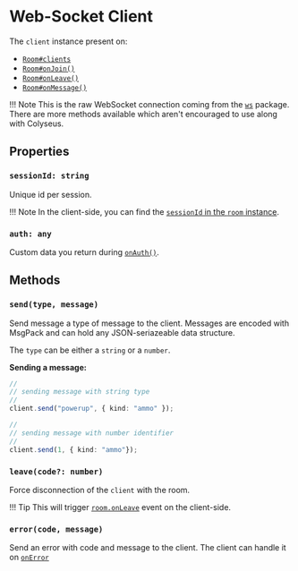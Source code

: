 # Web-Socket Client

The `client` instance present on:

- [`Room#clients`](/server/room/#clients-websocket)
- [`Room#onJoin()`](/server/room/#onjoin-client)
- [`Room#onLeave()`](/server/room/#onleave-client-consented)
- [`Room#onMessage()`](/server/room/#onmessage-type-callback)

!!! Note
    This is the raw WebSocket connection coming from the [`ws`](https://www.npmjs.com/package/ws) package. There are more methods available which aren't encouraged to use along with Colyseus.

## Properties

### `sessionId: string`

Unique id per session.

!!! Note
    In the client-side, you can find the [`sessionId` in the `room` instance](/client/room/#sessionid-string).

### `auth: any`

Custom data you return during [`onAuth()`](/server/room/#onauth-client-options-request).

## Methods

### `send(type, message)`

Send message a type of message to the client. Messages are encoded with MsgPack and can hold any JSON-seriazeable data structure.

The `type` can be either a `string` or a `number`.

**Sending a message:**

```typescript
//
// sending message with string type
//
client.send("powerup", { kind: "ammo" });

//
// sending message with number identifier
//
client.send(1, { kind: "ammo"});
```

<!-- 
**Sending a schema-encoded message:**

Sending schema-encoded messages is particularly useful for statically-typed languages such as C#.

```typescript
class MyMessage extends Schema {
  @type("string") message: string;
}

const data = new MyMessage();
data.message = "Hello world!";

client.send(data);
```

!!! Tip
    [See how to handle these messages on client-side.](/client/room/#onmessage)
 -->

### `leave(code?: number)`

Force disconnection of the `client` with the room.

!!! Tip
    This will trigger [`room.onLeave`](/client/room/#onleave) event on the client-side.

### `error(code, message)`

Send an error with code and message to the client. The client can handle it on [`onError`](/client/room/#onerror)